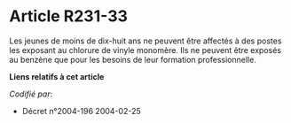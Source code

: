 # Article R231-33

Les jeunes de moins de dix-huit ans ne peuvent être affectés à des postes les exposant au chlorure de vinyle monomère. Ils ne
peuvent être exposés au benzène que pour les besoins de leur formation professionnelle.

**Liens relatifs à cet article**

_Codifié par_:

  - Décret n°2004-196 2004-02-25
